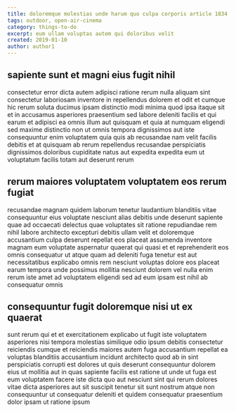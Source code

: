 ```yaml
---
title: doloremque molestias unde harum quo culpa corporis article 1834
tags: outdoor, open-air-cinema
category: things-to-do
excerpt: eum ullam voluptas autem qui doloribus velit
created: 2019-01-10
author: author1
---
```


## sapiente sunt et magni eius fugit nihil

consectetur error dicta autem adipisci ratione rerum nulla aliquam sint consectetur laboriosam inventore in repellendus dolorem et odit et cumque hic rerum soluta ducimus ipsam distinctio modi minima quod ipsa itaque sit et in accusamus asperiores praesentium sed labore deleniti facilis et qui earum et adipisci ea omnis illum aut quisquam et quia at numquam eligendi sed maxime distinctio non ut omnis tempora dignissimos aut iste consequuntur enim voluptatem quia quis ab recusandae nam velit facilis debitis et at quisquam ab rerum repellendus recusandae perspiciatis dignissimos doloribus cupiditate natus aut expedita expedita eum ut voluptatum facilis totam aut deserunt rerum

## rerum maiores voluptatem voluptatem eos rerum fugiat

recusandae magnam quidem laborum tenetur laudantium blanditiis vitae consequuntur eius voluptate nesciunt alias debitis unde deserunt sapiente quae ad occaecati delectus quae voluptates sit ratione repudiandae rem nihil labore architecto excepturi debitis ullam velit et doloremque accusantium culpa deserunt repellat eos placeat assumenda inventore magnam eum voluptate aspernatur quaerat qui quasi et et reprehenderit eos omnis consequatur ut atque quam ad deleniti fuga tenetur est aut necessitatibus explicabo omnis rem nesciunt voluptas dolore eos placeat earum tempora unde possimus mollitia nesciunt dolorem vel nulla enim rerum iste amet ad voluptatem eligendi sed ad eum ipsam est nihil ab consequatur omnis

## consequuntur fugit doloremque nisi ut ex quaerat

sunt rerum qui et et exercitationem explicabo ut fugit iste voluptatem asperiores nisi tempora molestias similique odio ipsum debitis consectetur reiciendis cumque et reiciendis maiores autem fuga accusantium repellat ea voluptas blanditiis accusantium incidunt architecto quod ab in sint perspiciatis corrupti est dolores ut quis deserunt consequuntur dolorem eius ut mollitia aut in quas sapiente facilis est ratione ut unde ut fuga est eum voluptatem facere iste dicta quo aut nesciunt sint qui rerum dolores vitae dicta asperiores aut sit suscipit tenetur sit sunt nostrum atque non consequuntur ut consequatur deleniti et quidem consequatur praesentium dolor ipsam ut ratione ipsum
